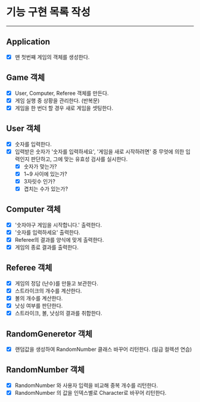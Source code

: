 # 기능 구현 목록 작성

---

## Application
- [x] 맨 첫번째 게임의 객체를 생성한다.

## Game 객체 
- [x] User, Computer, Referee 객체를 만든다.
- [x] 게임 실행 중 상황을 관리한다. (반복문)
- [x] 게임을 한 번더 할 경우 새로 게임을 셋팅한다.

## User 객체
- [x] 숫자를 입력한다.
- [X] 입력받은 숫자가 '숫자를 입력하세요', '게임을 새로 시작하려면' 중 무엇에 의한 입력인지 판단하고, 그에 맞는 유효성 검사를 실시한다.
  - [x] 숫자가 맞는가?
  - [x] 1~9 사이에 있는가?
  - [x] 3자릿수 인가?
  - [x] 겹치는 수가 있는가?

## Computer 객체

- [x] '숫자야구 게임을 시작합니다.' 출력한다.
- [x] '숫자를 입력하세요' 출력한다.
- [x] Referee의 결과를 양식에 맞게 출력한다.
- [x] 게임의 종료 결과를 출력한다.

## Referee 객체

- [x] 게임의 정답 (난수)를 만들고 보관한다.
- [x] 스트라이크의 개수를 계산한다.
- [x] 볼의 개수를 계산한다.
- [x] 낫싱 여부를 판단한다.
- [x] 스트라이크, 볼, 낫싱의 결과를 취합한다.

## RandomGeneretor 객체

- [x] 랜덤값을 생성하여 RandomNumber 클래스 바꾸어 리턴한다. (일급 컬렉션 연습)

## RandomNumber 객체

- [x] RandomNumber 와 사용자 입력을 비교해 중복 개수를 리턴한다.
- [x] RandomNumber 의 값을 인덱스별로 Character로 바꾸어 리턴한다.